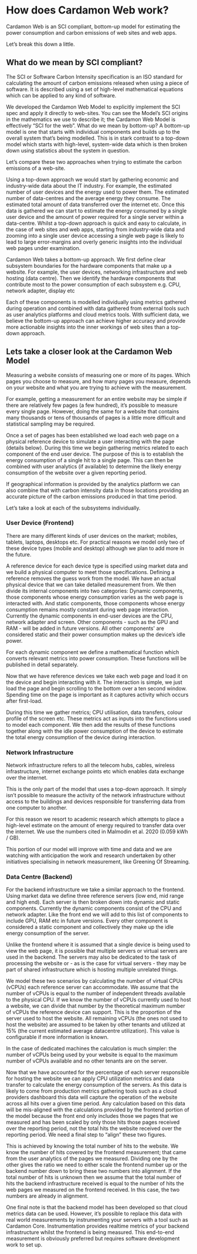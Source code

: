 # How does Cardamon Web work?

Cardamon Web is an SCI compliant, bottom-up model for estimating the power consumption and carbon emissions of web sites and web apps.

Let’s break this down a little. 

## What do we mean by SCI compliant?

The SCI or Software Carbon Intensity specification is an ISO standard for calculating the amount of carbon emissions released when using a piece of software. It is described using a set of high-level mathematical equations which can be applied to any kind of software.

We developed the Cardamon Web Model to explicitly implement the SCI spec and apply it directly to web-sites. You can see the Model’s SCI origins in the mathematics we use to describe it; the Cardamon Web Model is effectively “SCI for the web”.
What do we mean by bottom-up?
A bottom-up model is one that starts with individual components and builds up to the overall system that’s being modelled. This is in stark contrast to a top-down model which starts with high-level, system-wide data which is then broken down using statistics about the system in question.

Let’s compare these two approaches when trying to estimate the carbon emissions of a web-site. 

Using a top-down approach we would start by gathering economic and industry-wide data about the IT industry. For example, the estimated number of user devices and the energy used to power them. The estimated number of data-centres and the average energy they consume. The estimated total amount of data transferred over the internet etc. Once this data is gathered we can start to estimate the energy consumed by a single user device and the amount of power required for a single server within a data-centre. Whilst a top-down approach is quick and easy to calculate, in the case of web sites and web apps, starting from industry-wide data and zooming into a single user device accessing a single web page is likely to lead to large error-margins and overly generic insights into the individual web pages under examination. 

Cardamon Web takes a bottom-up approach. We first define clear subsystem boundaries for the hardware components that make up a website. For example, the user devices, networking infrastructure and web hosting (data centre). Then we identify the hardware components that contribute most to the power consumption of each subsystem e.g. CPU, network adapter, display etc

Each of these components is modelled individually using metrics gathered during operation and combined with data gathered from external tools such as user analytics platforms and cloud metrics tools. With sufficient data, we believe the bottom-up approach can achieve higher accuracy and provide more actionable insights into the inner workings of web sites than a top-down approach.

## Lets take a closer look at the Cardamon Web Model

Measuring a website consists of measuring one or more of its pages. Which pages you choose to measure, and how many pages you measure, depends on your website and what you are trying to achieve with the measurement.

For example, getting a measurement for an entire website may be simple if there are relatively few pages (a few hundred), it’s possible to measure every single page. However, doing the same for a website that contains many thousands or tens of thousands of pages is a little more difficult and statistical sampling may be required.

Once a set of pages has been established we load each web page on a physical reference device to simulate a user interacting with the page (details below). During this time we begin gathering metrics related to each component of the end user device. The purpose of this is to establish the energy consumption of a single hit to a single page. This can then be combined with user analytics (if available) to determine the likely energy consumption of the website over a given reporting period.

If geographical information is provided by the analytics platform we can also combine that with carbon intensity data in those locations providing an accurate picture of the carbon emissions produced in that time period.

Let’s take a look at each of the subsystems individually. 

### User Device (Frontend)

There are many different kinds of user devices on the market; mobiles, tablets, laptops, desktops etc. For practical reasons we model only two of these device types (mobile and desktop) although we plan to add more in the future.

A reference device for each device type is specified using market data and we build a physical computer to meet those specifications. Defining a reference removes the guess work from the model. We have an actual physical device that we can take detailed measurement from. 
We then divide its internal components into two categories: Dynamic components, those components whose energy consumption varies as the web page is interacted with. And static components, those components whose energy consumption remains mostly constant during web page interaction. Currently the dynamic components in end-user devices are the CPU, network adapter and screen. Other components - such as the GPU and RAM - will be added in future versions. All other components' are considered static and their power consumption makes up the device’s idle power.

For each dynamic component we define a mathematical function which converts relevant metrics into power consumption. These functions will be published in detail separately.

Now that we have reference devices we take each web page and load it on the device and begin interacting with it. The interaction is simple, we just load the page and begin scrolling to the bottom over a ten second window. Spending time on the page is important as it captures activity which occurs after first-load.

During this time we gather metrics; CPU utilisation, data transfers, colour profile of the screen etc. These metrics act as inputs into the functions used to model each component. We then add the results of these functions together along with the idle power consumption of the device to estimate the total energy consumption of the device during interaction.

### Network Infrastructure

Network infrastructure refers to all the telecom hubs, cables, wireless infrastructure, internet exchange points etc which enables data exchange over the internet.

This is the only part of the model that uses a top-down approach. It simply isn’t possible to measure the activity of the network infrastructure without access to the buildings and devices responsible for transferring data from one computer to another.

For this reason we resort to academic research which attempts to place a high-level estimate on the amount of energy required to transfer data over the internet. We use the numbers cited in Malmodin et al. 2020 (0.059 kWh / GB).

This portion of our model will improve with time and data and we are watching with anticipation the work and research undertaken by other initiatives specialising in network measurement, like Greening Of Streaming.

### Data Centre (Backend)

For the backend infrastructure we take a similar approach to the frontend. Using market data we define three reference servers (low end, mid range and high end). Each server is then broken down into dynamic and static components. Currently the dynamic components consist of the CPU and network adapter. Like the front end we will add to this list of components to include GPU, RAM etc in future versions. Every other component is considered a static component and collectively they make up the idle energy consumption of the server.

Unlike the frontend where it is assumed that a single device is being used to view the web page, it is possible that multiple servers or virtual servers are used in the backend. The servers may also be dedicated to the task of processing the website or - as is the case for virtual servers - they may be part of shared infrastructure which is hosting multiple unrelated things.

We model these two scenarios by calculating the number of virtual CPUs (vCPUs) each reference server can accommodate. We assume that the number of vCPUs is equal to the number of independent threads available to the physical CPU. If we know the number of vCPUs currently used to host a website, we can divide that number by the theoretical maximum number of vCPUs the reference device can support. This is the proportion of the server used to host the  website. All remaining vCPUs (the ones not used to host the website) are assumed to be taken by other tenants and utilized at 15% (the current estimated average datacentre utilization). This value is configurable if more information is known.

In the case of dedicated machines the calculation is much simpler: the number of vCPUs being used by your website is equal to the maximum number of vCPUs available and no other tenants are on the server.

Now that we have accounted for the percentage of each server responsible for hosting the website we can apply CPU utilization metrics and data transfer to calculate the energy consumption of the servers. As this data is likely to come from production metrics gathering tools such as a cloud providers dashboard this data will capture the operation of the website across all hits over a given time period. Any calculation based on this data will be mis-aligned with the calculations provided by the frontend portion of the model because the front end only includes those we pages that we measured and has been scaled by only those hits those pages received over the reporting period, not the total hits the website received over the reporting period. We need a final step to “align” these two figures.

This is achieved by knowing the total number of hits to the website. We know the number of hits covered by the frontend measurement; that came from the user analytics of the pages we measured. Dividing one by the other gives the ratio we need to either scale the frontend number up or the backend number down to bring these two numbers into alignment. If the total number of hits is unknown then we assume that the total number of hits the backend infrastructure received is equal to the number of hits the web pages we measured on the frontend received. In this case, the two numbers are already in alignment.

One final note is that the backend model has been developed so that cloud metrics data can be used. However, it’s possible to replace this data with real world measurements by instrumenting your servers with a tool such as Cardamon Core. Instrumentation provides realtime metrics of your backend infrastructure whilst the frontend is being measured. This end-to-end measurement is obviously preferred but requires software development work to set up.

